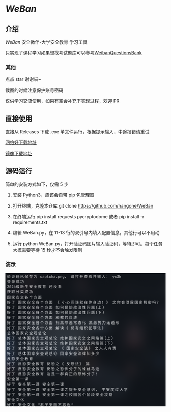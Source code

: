 # *WeBan*

## 介绍

*WeBan* 安全微伴-大学安全教育 学习工具

只实现了课程学习如果想找考试题库可以参考[WeibanQuestionsBank](https://github.com/pooneyy/WeibanQuestionsBank/blob/main/Wei-ban_Questions_Bank.json)

### 其他

点点 star 谢谢喵~

截图的时候注意保护账号密码

仅供学习交流使用，如果有空会补充下实现过程，欢迎 PR

## 直接使用

直接从 Releases 下载 .exe 单文件运行，根据提示输入，中途报错请重试

[网络好下载地址](https://github.com/hangone/WeBan/releases/latest/download/WeBan.exe)

[镜像下载地址](https://mirror.ghproxy.com/https://github.com/hangone/WeBan/releases/latest/download/WeBan.exe)

## 源码运行

简单的安装方式如下，仅需 5 步

1. 安装 Python3，应该会自带 pip 包管理器

2. 打开终端，克隆本仓库 git clone https://github.com/hangone/WeBan

3. 在终端运行 pip install requests pycryptodome 或者 pip install -r requirements.txt

4. 编辑 WeBan.py，在 11-13 行的双引号内填入配置信息。其他行可以不用动

5. 运行 python WeBan.py，打开验证码图片输入验证码，等待即可。每个任务大概需要等待 15 秒才不会触发限制

### 演示

![image](image.png)